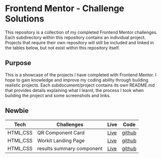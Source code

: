 # Frontend Mentor - Challenge Solutions
This repository is a collection of my completed Frontend Mentor challenges. Each subdirectory within this repository contains an individual project. Projects that require their own repository will still be included and linked in the tables below, but not exist within this repository itself. 

## Purpose
This is a showcase of the projects I have completed with Frontend Mentor. I hope to gain knowledge and improve my coding ability through building realistic projects. Each subdocument/project contains its own README.md that provides details explaining what I learnt, the process I took when building the project and some screenshots and links. 

## Newbie 
| Tech  | Challenges | Live | Code |
| ---- | --------    |  -- | -- |
|HTML,CSS| QR Component Card | [Live](https://brodiehunt.github.io/Frontend-mentor/qr-code-component/index.html) | [github](https://github.com/brodiehunt/Frontend-mentor/tree/main/qr-code-component)|
|HTML,CSS| Workit Landing Page | [Live](https://brodiehunt.github.io/Frontend-mentor/workit-landing-page/index.html) | [github](https://github.com/brodiehunt/Frontend-mentor/tree/main/workit-landing-page)|
|HTML,CSS| results summary component | [Live](https://brodiehunt.github.io/Frontend-mentor/results-summary-component/index.html) | [github](https://github.com/brodiehunt/Frontend-mentor/tree/main/results-summary-component)|